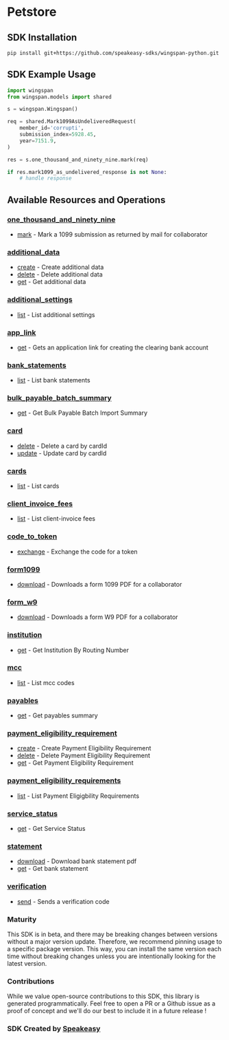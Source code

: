# Petstore

<!-- Start SDK Installation -->
## SDK Installation

```bash
pip install git+https://github.com/speakeasy-sdks/wingspan-python.git
```
<!-- End SDK Installation -->

## SDK Example Usage
<!-- Start SDK Example Usage -->


```python
import wingspan
from wingspan.models import shared

s = wingspan.Wingspan()

req = shared.Mark1099AsUndeliveredRequest(
    member_id='corrupti',
    submission_index=5928.45,
    year=7151.9,
)

res = s.one_thousand_and_ninety_nine.mark(req)

if res.mark1099_as_undelivered_response is not None:
    # handle response
```
<!-- End SDK Example Usage -->

<!-- Start SDK Available Operations -->
## Available Resources and Operations


### [one_thousand_and_ninety_nine](docs/sdks/onethousandandninetynine/README.md)

* [mark](docs/sdks/onethousandandninetynine/README.md#mark) - Mark a 1099 submission as returned by mail for collaborator

### [additional_data](docs/sdks/additionaldata/README.md)

* [create](docs/sdks/additionaldata/README.md#create) - Create additional data
* [delete](docs/sdks/additionaldata/README.md#delete) - Delete additional data
* [get](docs/sdks/additionaldata/README.md#get) - Get additional data

### [additional_settings](docs/sdks/additionalsettings/README.md)

* [list](docs/sdks/additionalsettings/README.md#list) - List additional settings

### [app_link](docs/sdks/applink/README.md)

* [get](docs/sdks/applink/README.md#get) - Gets an application link for creating the clearing bank account

### [bank_statements](docs/sdks/bankstatements/README.md)

* [list](docs/sdks/bankstatements/README.md#list) - List bank statements

### [bulk_payable_batch_summary](docs/sdks/bulkpayablebatchsummary/README.md)

* [get](docs/sdks/bulkpayablebatchsummary/README.md#get) - Get Bulk Payable Batch Import Summary

### [card](docs/sdks/card/README.md)

* [delete](docs/sdks/card/README.md#delete) - Delete a card by cardId
* [update](docs/sdks/card/README.md#update) - Update card by cardId

### [cards](docs/sdks/cards/README.md)

* [list](docs/sdks/cards/README.md#list) - List cards

### [client_invoice_fees](docs/sdks/clientinvoicefees/README.md)

* [list](docs/sdks/clientinvoicefees/README.md#list) - List client-invoice fees

### [code_to_token](docs/sdks/codetotoken/README.md)

* [exchange](docs/sdks/codetotoken/README.md#exchange) - Exchange the code for a token

### [form1099](docs/sdks/form1099/README.md)

* [download](docs/sdks/form1099/README.md#download) - Downloads a form 1099 PDF for a collaborator

### [form_w9](docs/sdks/formw9/README.md)

* [download](docs/sdks/formw9/README.md#download) - Downloads a form W9 PDF for a collaborator

### [institution](docs/sdks/institution/README.md)

* [get](docs/sdks/institution/README.md#get) - Get Institution By Routing Number

### [mcc](docs/sdks/mcc/README.md)

* [list](docs/sdks/mcc/README.md#list) - List mcc codes

### [payables](docs/sdks/payables/README.md)

* [get](docs/sdks/payables/README.md#get) - Get payables summary

### [payment_eligibility_requirement](docs/sdks/paymenteligibilityrequirement/README.md)

* [create](docs/sdks/paymenteligibilityrequirement/README.md#create) - Create Payment Eligibility Requirement
* [delete](docs/sdks/paymenteligibilityrequirement/README.md#delete) - Delete Payment Eligibility Requirement
* [get](docs/sdks/paymenteligibilityrequirement/README.md#get) - Get Payment Eligibility Requirement

### [payment_eligibility_requirements](docs/sdks/paymenteligibilityrequirements/README.md)

* [list](docs/sdks/paymenteligibilityrequirements/README.md#list) - List Payment Eligigbility Requirements

### [service_status](docs/sdks/servicestatus/README.md)

* [get](docs/sdks/servicestatus/README.md#get) - Get Service Status

### [statement](docs/sdks/statement/README.md)

* [download](docs/sdks/statement/README.md#download) - Download bank statement pdf
* [get](docs/sdks/statement/README.md#get) - Get bank statement

### [verification](docs/sdks/verification/README.md)

* [send](docs/sdks/verification/README.md#send) - Sends a verification code
<!-- End SDK Available Operations -->

### Maturity

This SDK is in beta, and there may be breaking changes between versions without a major version update. Therefore, we recommend pinning usage
to a specific package version. This way, you can install the same version each time without breaking changes unless you are intentionally
looking for the latest version.

### Contributions

While we value open-source contributions to this SDK, this library is generated programmatically.
Feel free to open a PR or a Github issue as a proof of concept and we'll do our best to include it in a future release !

### SDK Created by [Speakeasy](https://docs.speakeasyapi.dev/docs/using-speakeasy/client-sdks)
